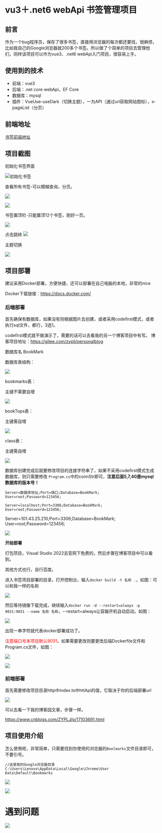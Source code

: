 # vu3＋.net6 webApi 书签管理项目

## 前言

作为一个bug程序员，保存了很多书签，直接用浏览器的每次都还要找，很麻烦，比如我自己的Google浏览器就200多个书签。所以做了个简单的项目去管理他们，同样该项目可以作为vue3、.net6 webApi入门项目，很容易上手。

## 使用到的技术


- 前端：vue3
- 后端：.net core webApi，EF Core
- 数据库：mysql
- 插件：VueUse-useDark（切换主题），一为API（通过url获取网站图标），x-pageList（分页）


## 前端地址
[书签前端地址](https://gitee.com/zyplj/book-marks-vue/tree/master)

## 项目截图

初始化书签界面

![初始化书签](https://gitee.com/zyplj/book-marks/raw/master/images/初始化书签.png)

查看所有书签-可以模糊查询，分页。

![](https://gitee.com/zyplj/book-marks/raw/master/images/所有书签.png)

![](https://gitee.com/zyplj/book-marks/raw/master/images/模糊查询.png)

书签置顶栏-只能置顶12个书签，刚好一页。

![](https://gitee.com/zyplj/book-marks/raw/master/images/书签置顶栏.png)

点击跳转
![](https://gitee.com/zyplj/book-marks/raw/master/images/跳转.png)

主题切换

![](https://gitee.com/zyplj/book-marks/raw/master/images/主题切换.png)

## 项目部署

建议采用Docker部署，方便快捷，还可以部署在自己电脑的本地，非常的nice

Docker下载链接：https://docs.docker.com/

### 后端部署

首先确保有数据库，如果没有则根据图片去创建，或者采用codefirst模式，或者执行sql文件，都行，3选1。

codefirst模式就不做演示了，需要的话可以去看我的另一个博客项目中有写。
博客项目地址：https://gitee.com/zyplj/personalblog

数据库名 BookMark

数据库表结构：

![](https://gitee.com/zyplj/book-marks/raw/master/images/数据库1.png)

bookmarks表：

主键不需要自增

![](https://gitee.com/zyplj/book-marks/raw/master/images/数据库2.png)

bookTops表：

主键需自增

![](https://gitee.com/zyplj/book-marks/raw/master/images/数据库3.png)

class表：

主键需自增

![](https://gitee.com/zyplj/book-marks/raw/master/images/数据库4.png)

数据库创建完成后就要修改项目的连接字符串了，如果不采用codefirst模式生成数据库，则只需要修改 `Program.cs`中的connStr即可，**注意后面5,7,40是mysql数据库的版本号！**

```
Server=数据库地址;Port=端口;Database=BookMark; User=root;Password=123456;

Server=localhost;Port=3306;Database=BookMark; User=root;Password=123456;
```

Server=101.43.25.210;Port=3306;Database=BookMark; User=root;Password=123456;

![](https://gitee.com/zyplj/book-marks/raw/master/images/数据库字符串.png)

**开始部署**

打包项目，Visual Studio 2022去官网下免费的，然后步骤在博客项目中可以看到。

其他方式也行，自行百度。

进入书签项目部署的目录，打开控制台，输入`docker build -t 名称 .`，如图：可以和我一样的名称

![](https://gitee.com/zyplj/book-marks/raw/master/images/docker部署1.png)

然后等待镜像下载完成，继续输入`docker run -d --restart=always -p 9031:9031 --name 名称 名称`，--restart=always让容器开机自动启动。如图：

![](https://gitee.com/zyplj/book-marks/raw/master/images/docker部署2.png)

出现一串字符就代表docker部署成功了。

<font color='red'>注意端口号本项目默认9031</font>，如果需要更改则要更改后端Dockerfile文件和Program.cs文件，如图：

![](https://gitee.com/zyplj/book-marks/raw/master/images/后端1.png)

![](https://gitee.com/zyplj/book-marks/raw/master/images/后端2.png)

### 前端部署

首先需要修改项目目录http中index.ts中httApi的值，它取决于你的后端部署url

![](https://gitee.com/zyplj/book-marks/raw/master/images/vue1.png)

可以去看一下我的博客园文章，步骤一样。

https://www.cnblogs.com/ZYPLJ/p/17103691.html

## 项目使用介绍

怎么使用呢，非常简单，只需要找到你使用的浏览器的`Boolmarks`文件目录即可，不要引号。

```
//这是我的Google浏览器目录
C:\Users\Lenovo\AppData\Local\Google\Chrome\User Data\Default\Bookmarks
```

![](https://gitee.com/zyplj/book-marks/raw/master/images/文件路径.png)

![](https://gitee.com/zyplj/book-marks/raw/master/images/初始化书签操作.png)

# 遇到问题

![](https://gitee.com/zyplj/book-marks/raw/master/images/5192045913af4a31a7988ed7077a1e0.jpg)
